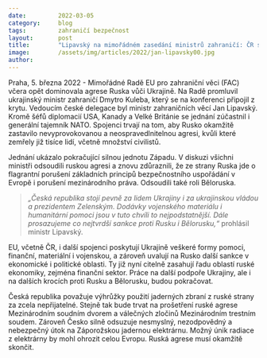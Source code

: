 ```yaml
---
date:         2022-03-05
category:     blog
tags:         zahraničí bezpečnost  
layout:       post
title:        "Lipavský na mimořádném zasedání ministrů zahraničí: ČR stojí pevně za Ukrajinou, nejpodstatnější jsou dodávky vojenského materiálu a humanitární pomoci"
image:        /assets/img/articles/2022/jan-lipavsky00.jpg
author:       
---
```


Praha, 5. března 2022 - Mimořádné Radě EU pro zahraniční věci (FAC) včera opět dominovala agrese Ruska vůči Ukrajině. Na Radě promluvil ukrajinský ministr zahraničí Dmytro Kuleba, který se na konferenci připojil z krytu. Vedoucím české delegace byl ministr zahraničních věcí Jan Lipavský. Kromě šéfů diplomacií USA, Kanady a Velké Británie se jednání zúčastnil i generální tajemník NATO. Spojenci trvají na tom, aby Rusko okamžitě zastavilo nevyprovokovanou a neospravedlnitelnou agresi, kvůli které zemřely již tisíce lidí, včetně množství civilistů.

Jednání ukázalo pokračující silnou jednotu Západu. V diskuzi všichni ministři odsoudili ruskou agresi a znovu zdůraznili, že ze strany Ruska jde o flagrantní porušení základních principů bezpečnostního uspořádání v Evropě i porušení mezinárodního práva. Odsoudili také roli Běloruska.

> *„Česká republika stojí pevně za lidem Ukrajiny i za ukrajinskou vládou a prezidentem Zelenským. Dodávky vojenského materiálu i humanitární pomoci jsou v tuto chvíli to nejpodstatnější. Dále prosazujeme co nejtvrdší sankce proti Rusku i Bělorusku,“* prohlásil ministr Lipavský.

EU, včetně ČR, i další spojenci poskytují Ukrajině veškeré formy pomoci, finanční, materiální i vojenskou, a zároveň uvalují na Rusko další sankce v ekonomické i politické oblasti. Ty již nyní citelně zasahují řadu oblastí ruské ekonomiky, zejména finanční sektor. Práce na další podpoře Ukrajiny, ale i na dalších krocích proti Rusku a Bělorusku, budou pokračovat.

Česká republika považuje výhrůžky použití jaderných zbraní z ruské strany za zcela nepřijatelné. Stejně tak bude trvat na prošetření ruské agrese Mezinárodním soudním dvorem a válečných zločinů Mezinárodním trestním soudem. Zároveň Česko silně odsuzuje nesmyslný, nezodpovědný a nebezpečný útok na Záporožskou jadernou elektrárnu. Možný únik radiace z elektrárny by mohl ohrozit celou Evropu. Ruská agrese musí okamžitě skončit.



